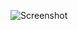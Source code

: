 ![Screenshot](https://raw.githubusercontent.com/Cryakl/Ultimate-RAT-Collection/refs/heads/main/DarkMoon/DarkMoon%204.11%20Fixed/Screenshot.png)
